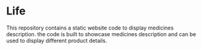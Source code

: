 # Life
This repository contains a static website code to display medicines description. the code is built to showcase medicines description and can be used to display different product details.
